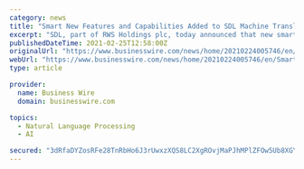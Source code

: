 ```yaml
---
category: news
title: "Smart New Features and Capabilities Added to SDL Machine Translation"
excerpt: "SDL, part of RWS Holdings plc, today announced that new smart features and capabilities have been added to its machine translation technology, includi"
publishedDateTime: 2021-02-25T12:58:00Z
originalUrl: "https://www.businesswire.com/news/home/20210224005746/en/Smart-New-Features-and-Capabilities-Added-to-SDL-Machine-Translation"
webUrl: "https://www.businesswire.com/news/home/20210224005746/en/Smart-New-Features-and-Capabilities-Added-to-SDL-Machine-Translation"
type: article

provider:
  name: Business Wire
  domain: businesswire.com

topics:
  - Natural Language Processing
  - AI

secured: "3dRfaDYZosRFe28TnRbHo6J3rUwxzXQS8LC2XgROvjMaPJhMPlZFOw5Ub8XGYYveWB5ZnSLciZlKyDM1RM4TlnCFfy2j1tvadQE8CdOqpKIvdvpczezjzAI9YDtMwSQYqYSkejFIhxzKs8wL6vYcrv8Uh4Q3i5M+vosF1FJH31D68qroogEQOPEZM+01T+GRtOAmTEEyPObU90wzmZjRWmiG2ajYF0rlCH1kIACrALi2fRdDB1mHvN9ITzQXWcoTGdekEdF65LTIl9YBm9cEC82YpyfXavzd8ZBYxPotVcSD14fYclQuEAoSILLxE5R7KdiKg+p0gfGebici2bZFIJcovLh3X+LVV3Jz7sp4lXQ=;jyS2Jwf8EA0zrxgkfm8a+g=="
---
```


